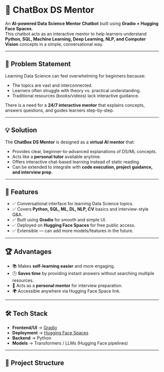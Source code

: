 # 🤖 ChatBox DS Mentor  

An **AI-powered Data Science Mentor Chatbot** built using **Gradio + Hugging Face Spaces**.  
This chatbot acts as an interactive mentor to help learners understand **Python, SQL, Machine Learning, Deep Learning, NLP, and Computer Vision** concepts in a simple, conversational way.  

---

## 📌 Problem Statement  

Learning Data Science can feel overwhelming for beginners because:  
- The topics are vast and interconnected.  
- Learners often struggle with theory vs. practical understanding.  
- Traditional resources (books/videos) lack interactive guidance.  

There is a need for a **24/7 interactive mentor** that explains concepts, answers questions, and guides learners step-by-step.  

---

## 💡 Solution  

The **ChatBox DS Mentor** is designed as a **virtual AI mentor** that:  
- Provides clear, beginner-to-advanced explanations of DS/ML concepts.  
- Acts like a **personal tutor** available anytime.  
- Offers interactive chat-based learning instead of static reading.  
- Can be extended to integrate with **code execution, project guidance, and interview prep**.  

---

## 🚀 Features  

- ✅ Conversational interface for learning Data Science topics.  
- ✅ Covers **Python, SQL, ML, DL, NLP, CV** basics and interview-style Q&A.  
- ✅ Built using **Gradio** for smooth and simple UI.  
- ✅ Deployed on **Hugging Face Spaces** for free public access.  
- ✅ Extensible — can add more models/features in the future.  

---

## 🏆 Advantages  

- 📚 Makes **self-learning easier** and more engaging.  
- 🕒 **Saves time** by providing instant answers without searching multiple resources.  
- 🎯 Acts as a **personal mentor** for interview preparation.  
- 🌍 Accessible anywhere via Hugging Face Space link.  

---

## 🛠️ Tech Stack  

- **Frontend/UI** → [Gradio](https://www.gradio.app/)  
- **Deployment** → [Hugging Face Spaces](https://huggingface.co/spaces)  
- **Backend** → Python  
- **Models** → Transformers / LLMs (Hugging Face pipelines)  

---

## 📂 Project Structure  


